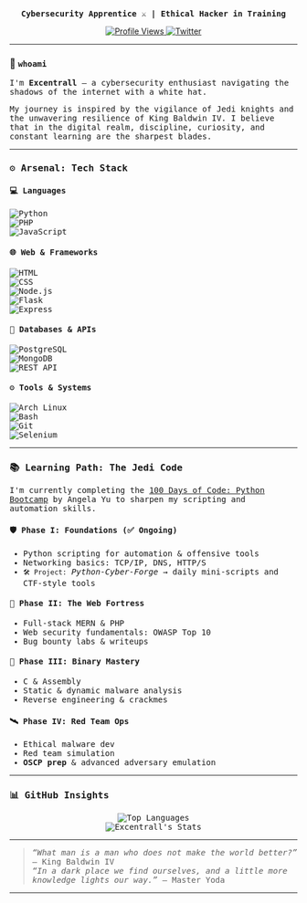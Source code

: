 <div align="center">
  <p><samp><strong>Cybersecurity Apprentice ⚔️ | Ethical Hacker in Training</strong></samp></p>

  <a href="https://github.com/excentrall">
    <img src="https://komarev.com/ghpvc/?username=excentrall&label=Vectors%20Analyzed&color=10A8C2&style=flat-square" alt="Profile Views"/>
  </a>
  <a href="https://x.com/1Ten_k">
    <img src="https://img.shields.io/badge/Signal-TenK-1DA1F2?style=flat-square&logo=x" alt="Twitter"/>
  </a>
</div>

---

### 🧭 `whoami`

<samp>
I'm <strong>Excentrall</strong> — a cybersecurity enthusiast navigating the shadows of the internet with a white hat.

My journey is inspired by the vigilance of Jedi knights and the unwavering resilience of King Baldwin IV. I believe that in the digital realm, discipline, curiosity, and constant learning are the sharpest blades.
</samp>

---

### ⚙️ Arsenal: Tech Stack

#### 💻 Languages  
![Python](https://img.shields.io/badge/Python-3776AB?style=for-the-badge&logo=python&logoColor=white)  
![PHP](https://img.shields.io/badge/PHP-777BB4?style=for-the-badge&logo=php&logoColor=white)  
![JavaScript](https://img.shields.io/badge/JavaScript-F7DF1E?style=for-the-badge&logo=javascript&logoColor=black)

#### 🌐 Web & Frameworks  
![HTML](https://img.shields.io/badge/HTML-E34F26?style=for-the-badge&logo=html5&logoColor=white)  
![CSS](https://img.shields.io/badge/CSS-1572B6?style=for-the-badge&logo=css3&logoColor=white)  
![Node.js](https://img.shields.io/badge/Node.js-339933?style=for-the-badge&logo=nodedotjs&logoColor=white)  
![Flask](https://img.shields.io/badge/Flask-000000?style=for-the-badge&logo=flask&logoColor=white)  
![Express](https://img.shields.io/badge/Express-000000?style=for-the-badge&logo=express&logoColor=white)

#### 🧪 Databases & APIs  
![PostgreSQL](https://img.shields.io/badge/PostgreSQL-336791?style=for-the-badge&logo=postgresql&logoColor=white)  
![MongoDB](https://img.shields.io/badge/MongoDB-47A248?style=for-the-badge&logo=mongodb&logoColor=white)  
![REST API](https://img.shields.io/badge/REST_API-20232A?style=for-the-badge&logo=json&logoColor=white)

#### ⚙️ Tools & Systems  
![Arch Linux](https://img.shields.io/badge/Arch_Linux-1793D1?style=for-the-badge&logo=archlinux&logoColor=white)  
![Bash](https://img.shields.io/badge/Bash-4EAA25?style=for-the-badge&logo=gnubash&logoColor=white)  
![Git](https://img.shields.io/badge/Git-F05032?style=for-the-badge&logo=git&logoColor=white)  
![Selenium](https://img.shields.io/badge/Selenium-43B02A?style=for-the-badge&logo=selenium&logoColor=white)

---

### 📚 Learning Path: The Jedi Code

I'm currently completing the [100 Days of Code: Python Bootcamp](https://www.udemy.com/course/100-days-of-code/) by Angela Yu to sharpen my scripting and automation skills.

#### 🛡 Phase I: Foundations (✅ Ongoing)
- Python scripting for automation & offensive tools  
- Networking basics: TCP/IP, DNS, HTTP/S  
- `🛠️ Project:` *Python-Cyber-Forge* → daily mini-scripts and CTF-style tools

#### 🏰 Phase II: The Web Fortress
- Full-stack MERN & PHP  
- Web security fundamentals: OWASP Top 10  
- Bug bounty labs & writeups

#### 🧠 Phase III: Binary Mastery
- C & Assembly  
- Static & dynamic malware analysis  
- Reverse engineering & crackmes

#### 🛰 Phase IV: Red Team Ops
- Ethical malware dev  
- Red team simulation  
- **OSCP prep** & advanced adversary emulation

---

### 📊 GitHub Insights

<p align="center">
  <img src="https://github-readme-stats.vercel.app/api/top-langs?username=excentrall&show_icons=true&locale=en&layout=compact&theme=tokyonight" alt="Top Languages"/>
  <br>
  <img src="https://github-readme-stats.vercel.app/api?username=excentrall&show_icons=true&theme=tokyonight&count_private=true" alt="Excentrall's Stats"/>
</p>

---

> _“What man is a man who does not make the world better?”_ – King Baldwin IV  
> _“In a dark place we find ourselves, and a little more knowledge lights our way.”_ – Master Yoda

---


